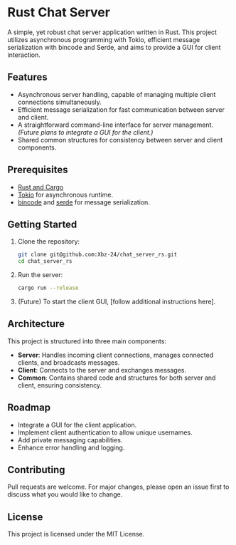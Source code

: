 # Rust Chat Server

A simple, yet robust chat server application written in Rust. This project utilizes asynchronous programming with Tokio, efficient message serialization with bincode and Serde, and aims to provide a GUI for client interaction.

## Features

- Asynchronous server handling, capable of managing multiple client connections simultaneously.
- Efficient message serialization for fast communication between server and client.
- A straightforward command-line interface for server management. *(Future plans to integrate a GUI for the client.)*
- Shared common structures for consistency between server and client components.

## Prerequisites

- [Rust and Cargo](https://rustup.rs/)
- [Tokio](https://tokio.rs/) for asynchronous runtime.
- [bincode](https://crates.io/crates/bincode) and [serde](https://crates.io/crates/serde) for message serialization.

## Getting Started

1. Clone the repository:
   ```bash
   git clone git@github.com:Xbz-24/chat_server_rs.git
   cd chat_server_rs
   ```

2. Run the server:
   ```bash
   cargo run --release
   ```

3. (Future) To start the client GUI, [follow additional instructions here].

## Architecture

This project is structured into three main components:

- **Server**: Handles incoming client connections, manages connected clients, and broadcasts messages.
- **Client**: Connects to the server and exchanges messages.
- **Common**: Contains shared code and structures for both server and client, ensuring consistency.

## Roadmap

- Integrate a GUI for the client application.
- Implement client authentication to allow unique usernames.
- Add private messaging capabilities.
- Enhance error handling and logging.

## Contributing

Pull requests are welcome. For major changes, please open an issue first to discuss what you would like to change.

## License

This project is licensed under the MIT License.


